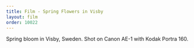 ```yaml
---
title: Film - Spring Flowers in Visby
layout: film
order: 10022
---
```


Spring bloom in Visby, Sweden. Shot on Canon AE-1 with Kodak Portra 160.
